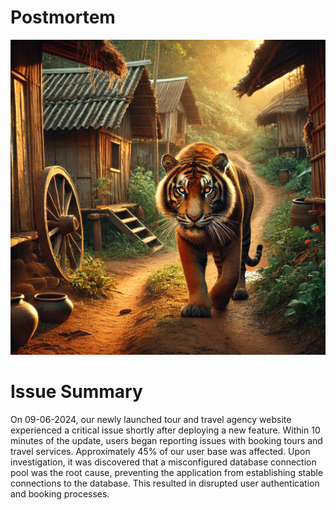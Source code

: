 # Postmortem

![IMG](https://github.com/Ermias80/alx-system_engineering-devops/blob/master/0x19-postmortem/0-postmortem_issue.webp)

# Issue Summary

On 09-06-2024, our newly launched tour and travel agency website experienced a critical issue shortly after deploying a new feature. Within 10 minutes of the update, users began reporting issues with booking tours and travel services. Approximately 45% of our user base was affected. Upon investigation, it was discovered that a misconfigured database connection pool was the root cause, preventing the application from establishing stable connections to the database. This resulted in disrupted user authentication and booking processes.

